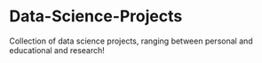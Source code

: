 # Data-Science-Projects
Collection of data science projects, ranging between personal and educational and research!
